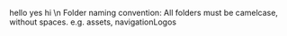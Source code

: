 hello yes hi
\n
Folder naming convention:
All folders must be camelcase, without spaces.
e.g. assets, navigationLogos
